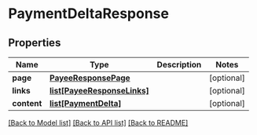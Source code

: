 # PaymentDeltaResponse

## Properties
Name | Type | Description | Notes
------------ | ------------- | ------------- | -------------
**page** | [**PayeeResponsePage**](PayeeResponsePage.md) |  | [optional] 
**links** | [**list[PayeeResponseLinks]**](PayeeResponseLinks.md) |  | [optional] 
**content** | [**list[PaymentDelta]**](PaymentDelta.md) |  | [optional] 

[[Back to Model list]](../README.md#documentation-for-models) [[Back to API list]](../README.md#documentation-for-api-endpoints) [[Back to README]](../README.md)


